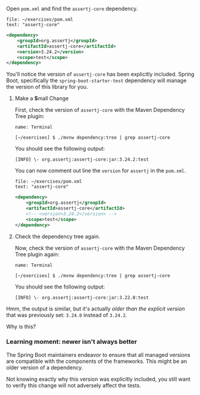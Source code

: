 Open `pom.xml` and find the `assertj-core` dependency.

```editor:select-matching-text
file: ~/exercises/pom.xml
text: "assertj-core"
```

```xml
<dependency>
    <groupId>org.assertj</groupId>
    <artifactId>assertj-core</artifactId>
    <version>3.24.2</version>
    <scope>test</scope>
</dependency>
```

You'll notice the version of `assertj-core` has been explicitly included. Spring Boot, specifically the `spring-boot-starter-test` dependency will manage the version of this library for you.

1. Make a **S**mall Change

   First, check the version of `assertj-core` with the Maven Dependency Tree plugin:

   ```dashboard:open-dashboard
   name: Terminal
   ```

   ```shell
   [~/exercises] $ ./mvnw dependency:tree | grep assertj-core
   ```

   You should see the following output:

   ```shell
   [INFO] \- org.assertj:assertj-core:jar:3.24.2:test
   ```

   You can now comment out line the `version` for `assertj` in the `pom.xml`.

   ```editor:select-matching-text
   file: ~/exercises/pom.xml
   text: "assertj-core"
   ```

   ```xml
   <dependency>
       <groupId>org.assertj</groupId>
       <artifactId>assertj-core</artifactId>
       <!-- <version>3.24.2</version> -->
       <scope>test</scope>
   </dependency>
   ```

1. Check the dependency tree again.

   Now, check the version of `assertj-core` with the Maven Dependency Tree plugin again:

   ```dashboard:open-dashboard
   name: Terminal
   ```

   ```shell
   [~/exercises] $ ./mvnw dependency:tree | grep assertj-core
   ```

   You should see the following output:

   ```shell
   [INFO] \- org.assertj:assertj-core:jar:3.22.0:test
   ```

Hmm, the output is similar, but it's actually _older than the explicit version_ that was previously set: `3.24.0` instead of `3.24.2`.

Why is this?

### Learning moment: newer isn't always better

The Spring Boot maintainers endeavor to ensure that all managed versions are compatible with the components of the frameworks. This might be an older version of a dependency.

Not knowing exactly why this version was explicitly included, you still want to verify this change will not adversely affect the tests.
